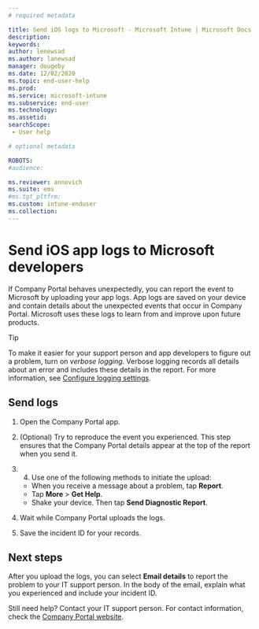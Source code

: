 ```yaml
---
# required metadata

title: Send iOS logs to Microsoft - Microsoft Intune | Microsoft Docs
description:
keywords:
author: lenewsad
ms.author: lanewsad
manager: dougeby
ms.date: 12/02/2020
ms.topic: end-user-help
ms.prod:
ms.service: microsoft-intune
ms.subservice: end-user
ms.technology:
ms.assetid: 
searchScope:
 - User help

# optional metadata

ROBOTS:  
#audience:

ms.reviewer: annovich
ms.suite: ems
#ms.tgt_pltfrm:
ms.custom: intune-enduser
ms.collection: 
---
```


# Send iOS app logs to Microsoft developers 

If Company Portal behaves unexpectedly, you can report the event to Microsoft by uploading your app logs. App logs are saved on your device and contain details about the unexpected events that occur in Company Portal. Microsoft uses these logs to learn from and improve upon future products. 

> [!Tip]
> To make it easier for your support person and app developers to figure out a problem, turn on _verbose logging_. Verbose logging records all details about an error and includes these details in the report. For more information, see [Configure logging settings](use-verbose-logging-to-help-your-it-administrator-fix-device-issues-android.md). 

## Send logs  

1. Open the Company Portal app.
2. (Optional) Try to reproduce the event you experienced. This step ensures that the Company Portal details appear at the top of the report when you send it. 

3. 4. Use one of the following methods to initiate the upload:
    * When you receive a message about a problem, tap **Report**.   
    * Tap **More** > **Get Help**. 
    * Shake your device. Then tap **Send Diagnostic Report**. 

5. Wait while Company Portal uploads the logs. 

6. Save the incident ID for your records. 


## Next steps  
After you upload the logs, you can select **Email details** to report the problem to your IT support person. In the body of the email, explain what you experienced and include your incident ID. 

Still need help? Contact your IT support person. For contact information, check the [Company Portal website](https://go.microsoft.com/fwlink/?linkid=2010980).
